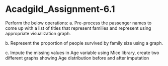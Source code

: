 # Acadgild_Assignment-6.1
Perform the below operations:
a. Pre-process the passenger names to come up with a list of
titles that represent families and represent using appropriate
visualization graph.

b. Represent the proportion of people survived by family size
using a graph.

c. Impute the missing values in Age variable using Mice library,
create two different graphs showing Age distribution before
and after imputation
